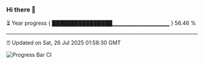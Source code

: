### Hi there 👋

⏳ Year progress { ████████████████▁▁▁▁▁▁▁▁▁▁▁▁▁▁ } 56.46 %

---

⏰ Updated on Sat, 26 Jul 2025 01:58:30 GMT

![Progress Bar CI](https://github.com/liununu/liununu/workflows/Progress%20Bar%20CI/badge.svg)
